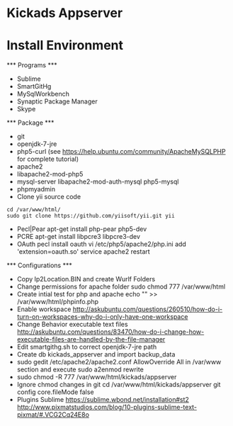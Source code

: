 Kickads Appserver
===================
Install Environment
===================
*** Programs ***
- Sublime
- SmartGitHg
- MySqlWorkbench
- Synaptic Package Manager
- Skype

*** Package *** 
- git
- openjdk-7-jre
- php5-curl
(see https://help.ubuntu.com/community/ApacheMySQLPHP for complete tutorial)
- apache2
- libapache2-mod-php5
- mysql-server libapache2-mod-auth-mysql php5-mysql
- phpmyadmin
- Clone yii source code
```
cd /var/www/html/
sudo git clone https://github.com/yiisoft/yii.git yii
```
- Pecl|Pear
	apt-get install php-pear php5-dev
- PCRE
	apt-get install libpcre3 libpcre3-dev
- OAuth
	pecl install oauth
	vi /etc/php5/apache2/php.ini
	add 'extension=oauth.so'
	service apache2 restart

*** Configurations ***
- Copy Ip2Location.BIN and create Wurlf Folders
- Change permissions for apache folder
	sudo chmod 777 /var/www/html
- Create intial test for php and apache
	echo "<?php phpinfo(); ?>" >> /var/www/html/phpinfo.php
- Enable workspace
	http://askubuntu.com/questions/260510/how-do-i-turn-on-workspaces-why-do-i-only-have-one-workspace
- Change Behavior executable text files
	http://askubuntu.com/questions/83470/how-do-i-change-how-executable-files-are-handled-by-the-file-manager
- Edit smartgithg.sh to correct openjdk-7-jre path
- Create db kickads_appserver and import backup_data
- sudo gedit /etc/apache2/apache2.conf AllowOverride All in /var/www section and execute sudo a2enmod rewrite
- sudo chmod -R 777 /var/www/html/kickads/appserver
- Ignore chmod changes in git
	cd /var/www/html/kickads/appserver 
	git config core.fileMode false
- Plugins Sublime
	https://sublime.wbond.net/installation#st2
	http://www.pixmatstudios.com/blog/10-plugins-sublime-text-pixmat/#.VCG2Cq24E8o


